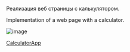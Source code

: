 Реализация веб страницы с калькулятором.

Implementation of a web page with a calculator.

![image](https://github.com/user-attachments/assets/fb5eaf63-a35e-4e94-860b-454aaa79d1ce)

[CalculatorApp](https://matveyzz.github.io/CalculatorApp/)
